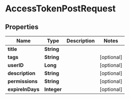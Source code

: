 

# AccessTokenPostRequest


## Properties

| Name | Type | Description | Notes |
|------------ | ------------- | ------------- | -------------|
|**title** | **String** |  |  |
|**tags** | **String** |  |  [optional] |
|**userID** | **Long** |  |  [optional] |
|**description** | **String** |  |  [optional] |
|**permissions** | **String** |  |  [optional] |
|**expireInDays** | **Integer** |  |  [optional] |



